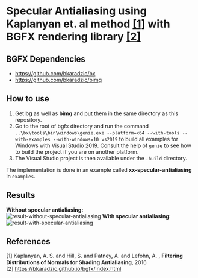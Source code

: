 # Specular Antialiasing using Kaplanyan et. al method [[1]](#1) with BGFX rendering library [[2]](#2)

## BGFX Dependencies
- https://github.com/bkaradzic/bx
- https://github.com/bkaradzic/bimg

## How to use

1. Get **bg** as well as **bimg** and put them in the same directory as this repository.
2. Go to the root of bgfx directory and run the command ``` ..\bx\tools\bin\windows\genie.exe --platform=x64 --with-tools --with-examples --with-windows=10 vs2019 ``` to build all examples for Windows with Visual Studio 2019. Consult the help of ```genie``` to see how to build the project if you are on another platform.
3. The Visual Studio project is then available under the ```.build``` directory.

The implementation is done in an example called **xx-specular-antialiasing** in ```examples```.

## Results
**Without specular antialiasing:**   
![result-without-specular-antialiasing](/uploads/4a86edebf66a9b9f5e8621fbedbc2b2d/result-without-specular-antialiasing.png)
**With specular antialiasing:**
![result-with-specular-antialiasing](/uploads/14d46fc2c4f885a3f974bc09f3923acb/result-with-specular-antialiasing.png)


## References
<a id="1">[1]</a> 
Kaplanyan, A. S. and Hill, S. and Patney, A. and Lefohn, A. , **Filtering Distributions of Normals for Shading Antialiasing**, 2016    
<a id="1">[2]</a> 
https://bkaradzic.github.io/bgfx/index.html